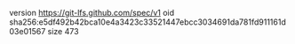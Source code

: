 version https://git-lfs.github.com/spec/v1
oid sha256:e5df492b42bca10e4a3423c33521447ebcc3034691da781fd911161d03e01567
size 473
